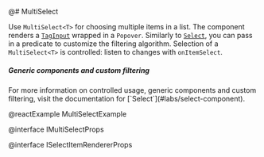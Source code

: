 @# MultiSelect

Use `MultiSelect<T>` for choosing multiple items in a list. The component renders a [`TagInput`](#labs/tag-input) wrapped in a `Popover`. Similarly to [`Select`](#labs/select-component), you can pass in a predicate to customize the filtering algorithm. Selection of a `MultiSelect<T>` is controlled: listen to changes with `onItemSelect`.

<div class="pt-callout pt-intent-primary pt-icon-info-sign">
    <h5>Generic components and custom filtering</h5>
    For more information on controlled usage, generic components and custom filtering, visit the documentation for [`Select<T>`](#labs/select-component).
</div>

@reactExample MultiSelectExample

@interface IMultiSelectProps

@interface ISelectItemRendererProps
